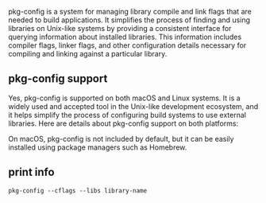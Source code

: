 
pkg-config is a system for managing library compile and link flags that are needed to build applications. It simplifies the process of finding and using libraries on Unix-like systems by providing a consistent interface for querying information about installed libraries. This information includes compiler flags, linker flags, and other configuration details necessary for compiling and linking against a particular library.

## pkg-config support

Yes, pkg-config is supported on both macOS and Linux systems. It is a widely used and accepted tool in the Unix-like development ecosystem, and it helps simplify the process of configuring build systems to use external libraries. Here are details about pkg-config support on both platforms:


On macOS, pkg-config is not included by default, but it can be easily installed using package managers such as Homebrew.

## print info

```
pkg-config --cflags --libs library-name

```